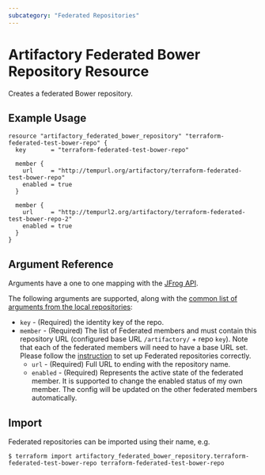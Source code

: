```yaml
---
subcategory: "Federated Repositories"
---
```

# Artifactory Federated Bower Repository Resource

Creates a federated Bower repository.

## Example Usage

```hcl
resource "artifactory_federated_bower_repository" "terraform-federated-test-bower-repo" {
  key       = "terraform-federated-test-bower-repo"

  member {
    url     = "http://tempurl.org/artifactory/terraform-federated-test-bower-repo"
    enabled = true
  }

  member {
    url     = "http://tempurl2.org/artifactory/terraform-federated-test-bower-repo-2"
    enabled = true
  }
}
```

## Argument Reference

Arguments have a one to one mapping with the [JFrog API](https://www.jfrog.com/confluence/display/JFROG/Repository+Configuration+JSON#RepositoryConfigurationJSON-FederatedRepository).

The following arguments are supported, along with the [common list of arguments from the local repositories](local.md):

* `key` - (Required) the identity key of the repo.
* `member` - (Required) The list of Federated members and must contain this repository URL (configured base URL
  `/artifactory/` + repo `key`). Note that each of the federated members will need to have a base URL set.
  Please follow the [instruction](https://www.jfrog.com/confluence/display/JFROG/Working+with+Federated+Repositories#WorkingwithFederatedRepositories-SettingUpaFederatedRepository)
  to set up Federated repositories correctly.
    * `url` - (Required) Full URL to ending with the repository name.
    * `enabled` - (Required) Represents the active state of the federated member. It is supported to change the enabled
      status of my own member. The config will be updated on the other federated members automatically.



## Import

Federated repositories can be imported using their name, e.g.
```
$ terraform import artifactory_federated_bower_repository.terraform-federated-test-bower-repo terraform-federated-test-bower-repo
```
